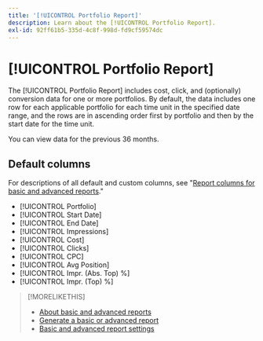 ```yaml
---
title: '[!UICONTROL Portfolio Report]'
description: Learn about the [!UICONTROL Portfolio Report].
exl-id: 92ff61b5-335d-4c8f-998d-fd9cf59574dc
---
```

# [!UICONTROL Portfolio Report]

The [!UICONTROL Portfolio Report] includes cost, click, and (optionally) conversion data for one or more portfolios. By default, the data includes one row for each applicable portfolio for each time unit in the specified date range, and the rows are in ascending order first by portfolio and then by the start date for the time unit.

You can view data for the previous 36 months.

## Default columns

For descriptions of all default and custom columns, see "[Report columns for basic and advanced reports](basic-advanced-report-columns.md)."

* [!UICONTROL Portfolio]
* [!UICONTROL Start Date]
* [!UICONTROL End Date]
* [!UICONTROL Impressions]
* [!UICONTROL Cost]
* [!UICONTROL Clicks]
* [!UICONTROL CPC]
* [!UICONTROL Avg Position]
* [!UICONTROL Impr. (Abs. Top) %]
* [!UICONTROL Impr. (Top) %]

>[!MORELIKETHIS]
>
>* [About basic and advanced reports](basic-advanced-report-about.md)
>* [Generate a basic or advanced report](basic-advanced-report-generate.md)
>* [Basic and advanced report settings](basic-advanced-report-settings.md)
